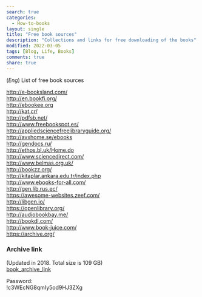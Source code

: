 ```yaml
---
search: true
categories: 
  - How-to-books
layout: single
title: "Free book sources"
description: "Collections and links for free downloading of the books"
modified: 2022-03-05
tags: [Blog, Life, Books]
comments: true
share: true
---
```

(*Eng*) List of free book sources

http://e-booksland.com/  
http://en.bookfi.org/  
http://ebookee.org  
http://kat.cr/  
http://pdfsb.net/  
http://www.freebookspot.es/  
http://appliedsciencefreelibraryguide.org/  
http://avxhome.se/ebooks  
http://gendocs.ru/  
http://ethos.bl.uk/Home.do  
http://www.sciencedirect.com/  
http://www.belmas.org.uk/  
http://bookzz.org/  
http://kitaplar.ankara.edu.tr/index.php  
http://www.ebooks-for-all.com/  
http://gen.lib.rus.ec/  
https://awesome-websites.zeef.com/  
http://libgen.io/  
https://openlibrary.org/  
http://audiobookbay.me/  
http://bookdl.com/  
http://www.book-juice.com/  
https://archive.org/  

### Archive link
(Updated in 2018. Total size is 109 GB)  
[book_archive_link](http://link.tl/1awfp)

Password:  
!c3WEcNG8qmIy5od9HJ3ZXg
